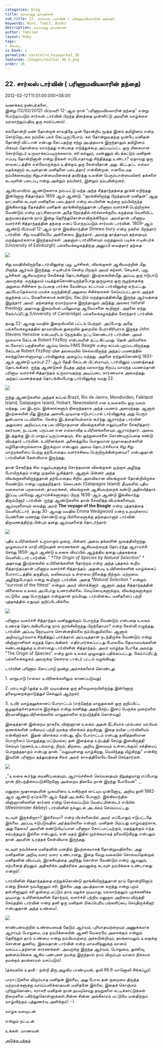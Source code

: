 ```yaml
---
categories: blog
title: வரலாற்று நாயகர்கள்
sub_title: 22. சார்லஸ் டார்வின் ( பரிணாமவியலாரின் தந்தை)
keywords: More, Tamil, Books
description: வரலாற்று நாயகர்கள்
author: Tamilan
layout: Ruby
tags:
- சிலம்பு
is_book: 1
permalink: varalatru_nayagarkal_26
featured: /images/noolkal_96_6.png
order: 26
---
```



## 22. சார்லஸ் டார்வின் ( பரிணாமவியலாரின் தந்தை)

2012-02-12T11:51:00.000+08:00

வணக்கம் நண்பர்களே,  
இன்று (12/02/2012) பிப்ரவரி-12-ஆம் நாள் "பரிணாமவியலாரின் தந்தை" என்று போற்றப்படும் சார்லஸ் டார்வின் பிறந்த தினத்தை முன்னிட்டு அவரின் வாழ்க்கை வரலாற்றுப்பதிவு ஒரு சமர்ப்பனம்!.

கல்தோன்றி மண் தோன்றாக் காலத்தே முன் தோன்றிய மூத்த இனம் தமிழினம் என்ற சொற்றொடரை நம்மில் பலர் கேட்டிருப்போம். கல் தோன்றுவதற்கு முன்பே மனிதன் தோன்றி விட்டான் என்பது கேட்பதற்கு சற்று அபத்தமாக இருந்தாலும் தமிழினம் மிகவும் தொன்மை வாய்ந்தது என்பதை எடுத்துக்கூற அப்படிப்பட்ட ஒரு மிகையான சொற்றொடர் உருவாக்கப்படிருக்கலாம். சரி கல்லும், மண்ணும் கிடக்கட்டும் மனிதன் எப்படி தோன்றினான் என்று நீங்கள் எப்போதாவது சிந்தித்தது உண்டா? ஏதாவது ஒரு காலகட்டத்தில் எல்லோருக்கும் உதிக்கும் ஒரு கேள்விதான் அது. கிட்டதட்ட எல்லா மதங்களும் கடவுள்தான் மனிதனை படைத்தார் என்கின்றன. எனவே மத நம்பிக்கையற்ற சிறுபான்மையினரைத் தவிர்த்து உலகின் பெரும்பான்மையினர் தங்களை கடவுளின் படைப்பு என்று அன்றும் நம்பினர், இன்றும் நம்புகின்றனர்.

ஆயிரமாயிரம் ஆண்டுகளாக நம்பபட்டு வந்த அந்த சித்தாந்தத்தை தூக்கி எறிந்தது இன்னொரு சித்தாந்தம் 1859 ஆம் ஆண்டு. “குரங்கிலிருந்து பிறந்தவன் மனிதன்” ஆறு நாட்களில் கடவுள் மனிதனை படைத்தார் என்ற பைபிளின் கூற்றை நம்பியிருந்த இங்கிலாந்து தேசத்தில் மனிதன் குரங்கிலிருந்துதான் பரிணாம வளர்ச்சி பெற்றிருக்க வேண்டும் என்ற புரட்சிகரமான அதே நேரத்தில் சர்ச்சைக்குரிய கருத்தை வெளியிட்ட ஒருவரைத்தான் நாம் இன்று தெரிந்துகொள்ளவிருக்கிறோம். அவர்தான் பரிணாம வளர்ச்சி சித்தாந்தத்தின் தந்தை எனப் போற்றப்படும் சார்லஸ் டார்வின். 1809-ஆம் ஆண்டு பிப்ரவரி 12-ஆம் நாள் இங்கிலாந்தின் Shrews-bury என்ற நகரில் பிறந்தார் டார்வின். சிறு வயதிலேயே அன்னையை இழந்தார். அவரது தாத்தாவும் தந்தையும் மருத்துவர்களாக இருந்தவர்கள். அதனால் டார்வினையும் மருத்துவம் படிக்க எடின்பர்க் (University of Edinburgh) பல்கலைக்கழகத்திற்கு அனுப்பி வைத்தார் தந்தை.

![](http://3.bp.blogspot.com/-JIvAa8LXBBU/TzcMi7MTT7I/AAAAAAAABJA/gsAC93TAOAA/s320/Charles_Darwin_Wallpaper__V2_by_CharlesDarwin.jpg)

சிறு வயதியிலிருந்தே டார்வினுக்கு புழு, பூச்சிகள், விலங்குகள் ஆகியவற்றின் மீது மிகுந்த ஆர்வம் இருந்தது. எடின்பர்க் சென்ற பிறகும் அவர் கற்கள், செடிகள், புழு, பூச்சிகள் ஆகியவற்றை சேமிக்கத் தொடங்கினார். இயற்கையின்மீது அப்படி ஒரு ஈடுபாடு அவருக்கு. மருத்துவம் படித்துக்கொண்டிருந்தபோது ஒருமுறை ஒரு குழந்தைக்கு அறுவை சிகிச்சை நடப்பதை பார்க்க வேண்டிய கட்டாயம் டார்வினுக்கு ஏற்பட்டது. அப்போதெல்லாம் மயக்க மருந்தின்றி அறுவை சிகிச்சைகள் செய்யப்பட்டதால் அந்தக் குழந்தை பட்ட வேதனையைக் கண்டும், கேட்டும் மருத்துவத்தின்மீது இருந்த ஆர்வத்தை இழந்தார் அவர். தந்தைக்கு ஏமாற்றமாக இருந்தாலும் அடுத்து அவரை natural theology அதாவது இறையியல் பயிலுமாறு ஆலோசனை கூறினார். அதனை ஏற்று கேம்ஃப்ரிட்ஜ் (University of Cambridge) பல்கலைக்கழகத்தில் சேர்ந்தார் டார்வின்.

தமது 22-ஆவது வயதில் இறையியலில் பட்டம் பெற்றார். அப்போது அதே பல்கலைக்கழகத்தில் தாவரவியல் துறையில் துறையில் பேராசிரியராக இருந்த John Stevens Henslow என்பவரிடம் நெருங்கிய நட்பு கொண்டார் டார்வின். அவர் மூலமாக கேப்டன் Robert FitzRoy என்பவரின் நட்பு கிட்டியது. தென் அமெரிக்க கடலோரப் பகுதிகளில் ஆய்வு செய்ய HMS Beagle என்ற கப்பல் புறப்படவிருந்தது. கேப்டன் Robert FitzRoy-யின் தலமையில் செல்லவிருந்த அந்தப் பயணத்தில் கலந்துகொள்ளுமாறு டார்வினுக்கு அழைப்பு வந்தது. அதனை ஏற்றுக்கொண்டு 1831-ஆம் ஆண்டு டிசம்பர் 27-ஆம் தேதி கேப்டன் பிட்ஸ்ராயும், டார்வினும் பயணத்தைத் தொடங்கினர். ஐந்து ஆண்டுகள் நீடித்த அந்த வரலாற்று சிறப்பு வாய்ந்த பயணம்தான் பரினாம வளர்ச்சி சித்தாந்தம் உருவாவதற்கு அடிப்படை காரணமாக அமைந்தது. அந்தப் பயணத்தைத் தொடங்கியபோது டார்வினுக்கு வயது 22.

![](http://4.bp.blogspot.com/-Jg_JElfL9eU/TzcL753FI2I/AAAAAAAABI4/6ebWVeMgmX0/s320/charlesdarwin.jpg)

ஐந்து ஆண்டுகளில் அந்தக் கப்பல் Brazil, Rio de Janiro, Mondivideo, Falkland Island, Galapagos Island, Hobart, Newzealand என உலகையே ஒரு வலம் வந்தது. பல இடரும், இன்னல்களும் நிறைந்ததாக அந்த பயணம் அமைந்தது. ஆனால் இயற்கையின் மீது இருந்த அளவிடமுடியாத ஈடுபாட்டால் டார்வினுக்கு அது பெரும் துன்பமாக படவில்லை. சென்ற இடத்தையெல்லாம் கூர்ந்து ஆராய்ந்த டார்வின் அதுவரை அறியப்படாத பல விநோதமான விலங்குகளின் எலும்புகளை சேகரித்தார். ஊர்வன, நடப்பன, பறப்பன என எல்லாவித உயிரினங்களையும் ஆராய்ந்தார். அவை இடத்துக்கு இடம் மாறுபட்டிருப்பதையும், சில ஒற்றுமைகளை கொண்டிருப்பதை கண்டு வியந்தார் டார்வின். உயிரினங்கள் அனைத்துமே பொதுவான மூதாதையர்களின் வழிதோன்றல்களாக இருக்குமா என்பதும் அவை தொடர்ச்சியாக சிறு சிறு மாற்றங்களைப் பெற்று தற்போதைய வளர்ச்சியை பெற்றிருக்கின்றனவா? என்பதுதான் டார்வினின் கேள்வியாக இருந்தது.

தான் சேகரித்த சில எலும்புகளுக்கு சொந்தமான விலங்குகள் முற்றாக அழிந்து போயிருக்கும் என்று முதலில் யூகித்தார். ஆனால் பின்னர் அந்த விலங்குகளிலிருந்துதான் தற்போதைய சிறிய அளவிலான விலங்குகள் தோன்றியிருக்க வேண்டும் என்று பகுத்தறிந்தார். கெலபகஸ் (Galapagos Island) தீவுகளில் புதிய வகையான பறவைகள், தாவரங்கள், விலங்குகள் ஆகியவற்றைக் கண்டு அதிசயித்தார். இப்படி பல்வேறு ஆராய்ச்சிகளுக்குப் பிறகு 1836-ஆம் ஆண்டு இங்கிலாந்து திரும்பினார் டார்வின். ஐந்து ஆண்டுகளில் தான் சேகரித்த விபரங்களையும், ஆய்வுகளையும் வைத்து அவர் **The voyage of the Beagle** என்ற புத்தகத்தை வெளியிட்டார். தமது 30-ஆவது வயதில் Emma Wedgwood என்ற உறவுக்காரப் பெண்ணை மணந்து கொண்டு ஏழு பிள்ளைகளுக்கு தந்தையானார் டார்வின். திருமணத்திற்கு பின்பும் தனது ஆய்வுகளைத் தொடர்ந்தார்.

![](http://1.bp.blogspot.com/-Gd7DiJ4aX8c/TzcNa5A6RWI/AAAAAAAABJI/5hZOAMuwomY/s320/Darwin.jpg)

புதிய உயிரினங்கள் உருவாகும் முறை, பின்னர் அவை தங்களின் மூலத்திலிருந்து முழுமையாக மாறி விடுவதன் காரணங்கள் ஆகியவற்றைத் தொடர்ந்து ஆராய்ச்சி செய்து 1859-ஆம் ஆண்டு உலகை வியப்பில் ஆழ்த்திய தனது புத்தகத்தை வெளியிட்டார் டார்வின். " _*The Origin of Species by Natural Selection" *_ அதாவது இயற்கையில் உயிரினங்களின் தோற்றம் என்ற அந்த புத்தகம் கூறிய சித்தாந்தம்தான் பரிணாம வளர்ச்சி சித்தாந்தம். அதன்படி உயிரினங்களின் வாழ்க்கைப் போராட்டத்தில் தகுதியும், வலிமையும் உள்ளவை நிலைத்து நிற்கும். மற்றவை அழிந்துபோகும் என்று கூறினார் டார்வின். அதை _*Natural Selection *_ என்றும் "survival of the fittest" என்றும் அவர் விளக்கினார். ஆனால் அந்த சித்தாந்தத்தின் விளைவை உலகம் அப்போது உணரவில்லை. செடிகொடிகளுக்கும், விலங்குகளுக்கும் மட்டுமே அது பொருந்தும் என்றுதான் நம்பியது. டார்வின்கூட மனிதனைப் பற்றி புத்தகத்தில் எதுவும் குறிப்பிடவில்லை.

![](http://2.bp.blogspot.com/-m3Q5K-9tGiM/TzcNwLyVKDI/AAAAAAAABJY/dQmONOc9lUE/s320/Teor%C3%ADa+sobre+el+origen+de+las+especies+-+Charles+Darwin.jpg)

பரிணாம வளர்ச்சி சித்தாந்தம் மனிதனுக்கும் பொருந்த வேண்டும் என்பதை உலகம் உணரத் தொடங்கியபோது நாம் குரங்கிலிருந்து பிறந்தோமா? என்ற கேள்வி எழுந்தது. டார்வின் அப்படி நேரடியாக சொன்னதில்லை நம்பியதுமில்லை. ஆனால் அறிவுப்பூர்வமாக சிந்தித்துப் பார்த்தால் அப்படித்தான் நடந்திருக்க வேண்டும் என்று விஞ்ஞானிகள் கருதத் தொடங்கினர். எதிர்பார்க்கப்பட்டது போலவே தேவாலயங்களின் கண்டனத்துக்கு உள்ளானது டார்வினின் சித்தாந்தம். அவர் வாழ்ந்த போதே அவரது "The Origin of Species" என்ற நூல் உலகம் முழுவதும் பதிக்கப்பட்டது. கேம்ஃப்ரிட்ஜ் பல்கலைக்கழகம் அவருக்கு கெளரவ டாக்டர் பட்டம் வழங்கியது.

_டார்வின் பரிணாம கோட்பாடு மூன்று அம்சங்களைக் கொண்டது._

1\. மாறுபாடு (எல்லா உயிரினங்களிலும் காணப்படுவது)

2\. மரபு வழி (ஒத்த உயிர் வடிவத்தை ஒரு தலைமுறையிலிருந்து இன்னொரு தலைமுறைக்குஎடுத்துச் செல்லும் ஆற்றல்)

3\. உயிர் வாழ்தலுக்கானப் போராட்டம் (எந்தெந்த மாறுதல்கள் ஒரு குறிப்பிட்ட சூழலுக்குச்சாதகமாக இருக்கும் என்று கணித்து அதற்கேற்ப இனப் பெருக்க முறைகளை தீர்மானித்துஉயிரினங்களில் மாறுதல்களை ஏற்படுத்திக் கொள்வது)

இதைத்தான் இன்றைய நாகரீக, விஞ்ஞான உலகம் அதன் நீட்சியாக பரம்பரை மரபியல் குணங்களின் மகிமைப் பற்றி நமக்கு விளக்கம் தருகிறது. இதை நவீன டார்வினியம் என்கிறார்கள். இதன் விளக்கம் என்பது, ஜீவ போராட்டம் என்பது தனித்தனியான பொருளைப் பொறுத்தது மட்டுமல்ல; தன் இனத்தை உற்பத்தி செய்து இனவிருத்தி செய்யும் (குணம்,உடல்வாகு, நிறம், திறமை, அறிவு இவையும் உள்ளடங்கும்) சக்தியைப் பொறுத்ததாகும் என்பது தான். "வலுவுள்ளது வாழ்கிறது, மெலிந்தது வீழ்கிறது" என்கிற இவரின் பரிணாம தத்துவத்தை சிலர் அவர் காலத்திலேயே கேலி செய்தார்கள்.

![](http://4.bp.blogspot.com/-Cwbaoh8mXCE/TzcNhNxvvhI/AAAAAAAABJQ/p4Epw5CHsWE/s320/charles-darwin.jpg)

_"உலகை கூர்ந்து கவனிப்பதையும், ஆராய்ச்சிகள் செய்வதையும் நிறுத்துமாறு எப்போது நான் நிர்பந்திக்கப்படுகிறேனோ அன்றைய தினமே நான் இறந்து போவேன்". _

மனுகுல மூதாதையரின் முகவரியை உலகிற்குக் காட்டிய முன்னோடி, அறிவு ஒளி 1882-ஆம் ஆண்டு ஏப்ரல்19-ஆம் தேதி அடங்கிப் போனார். இங்கிலாந்தில் விஞ்ஞானிகளின் கார்னர் என்று சொல்லப்படும் வெஸ்ட்மின்ஸ்டர் எபியில் (Westminster Abbey) டார்வினின் நல்லுடல் அடக்கம் செய்யப்பட்டது.

கடவுள் இருக்கிறாரா? இல்லையா? என்ற பிரச்சனையில் அவர் எப்போதும் ஈடுபட்டதே இல்லை. அப்படி ஈடுபடுவதில் அர்த்தமில்லை என்றார். மனிதன் பிறப்பது வாழ்வதற்காக, அது தேவை! அவரின் கண்டுபிடிப்பான பரிணாம கோட்பாட்டிற்கும், மதத்துக்கும் எந்த சம்பந்தமும் இல்லை என்பதும், ஏன் மதம் இதில் மூர்க்கமாகத் தலையிடுகிறது என்பதும் தான் அவரின் உரத்தக் கேள்வியாக இருந்தது.

கடவுள் நம்பிக்கை மனிதனின் மனதில் இயற்கையாகத் தோன்றுவதில்லை. அது மனிதனின் அறிவு வளர வளர உண்டானது, இதை வேறு வகையில் சொல்வதென்றால் மனிதனின் வியப்பும், இரகசியத்தை அறிந்து கொள்ள வேண்டும் என்ற ஆவலும், கற்பனைத் திறனும் அதிகரிக்க அதிகரிக்க அவனுக்கு கடவுள் நம்பிக்கை உண்டானது என்றார்!.

டார்வினின் சித்தாந்தத்தை ஏற்றுக்கொண்டு குரங்கிலிருந்துதான் நாம் தோன்றினோம் என்று நீங்கள் நம்பினாலும் சரி, இல்லை அது அபத்தமான கருத்து என்று புறம் தள்ளினாலும் சரி ஒன்றை மட்டும் நாம் மறுக்க முடியாது, வரலாற்றாலும் புறக்கணிக்க முடியாது. உயிரினங்களின் தோற்றம், வளர்ச்சி பற்றிய மனுகுல அறிவை விருத்தி செய்ததில் டார்வின் என்ற தனி ஒரு மனிதன் மிகப்பெரிய பங்களிப்பை செய்திருக்கிறார் என்பதுதான் அந்த உண்மை!.

![](http://3.bp.blogspot.com/-SnSX4gXNvZY/TzcN5WIxRSI/AAAAAAAABJg/PkL0x-yOoxE/s320/Charles_Darwin_01.jpg)

காண்பனவற்றில் உண்மையைத் தேடும் ஆர்வம், புரியாதவற்றையும் அணுக்கமாக ஆராயும் பொறுமை, மத நம்பிக்கையின் ஆணி வேரையே அசைக்கும் என்றும் தெரிந்தும் தாம் உண்மை என்று நம்பியவற்றை அச்சமின்றியும், தயங்காமலும் உலகுக்கு சொன்ன துணிவு. இவைதான் டார்வின் என்ற மாமனிதனுக்கு வானம் வசப்பட்டதற்கான காரணங்கள். அவருக்கு இருந்த ஆர்வம், பொறுமை, துணிவு, தன்னம்பிக்கை ஆகிய பண்புகள் நமக்கு இருந்தால் நாம் விரும்பும் வானம் நிச்சயம் நமக்கும் தயங்காமல் வசப்படும்!.

(தகவலில் உதவி - நன்றி திரு.அழகிய பாண்டியன், ஒலி 96.8 வானொலி சிங்கப்பூர்)

பாராட்டுகளை விரும்பாத மனிதன் இல்லை, அது போல தன் குறையை திருத்த மற்றவர்களுக்கு வாய்ப்பளிக்காதவன் மனிதனே இல்லை, இதைக் கொஞ்சம் புரிந்துகொண்ட சராசரி மனிதன் நான்.தயவுசெய்து தவறுகளை சுட்டிக்காட்டுங்கள் நிறைகளை பகிர்ந்துகொள்ளுங்கள்,சின்ன சின்ன அங்கீகாரம் மட்டுமே மனதிற்கும் வாழ்விற்கும் புத்துணர்வு அளிக்கும்! :-)

வாழ்க வளமுடன்

என்றும் நட்புடன்

உங்கள். மாணவன்

[அடுத்த பக்கம்](varalatru_nayagarkal_27)